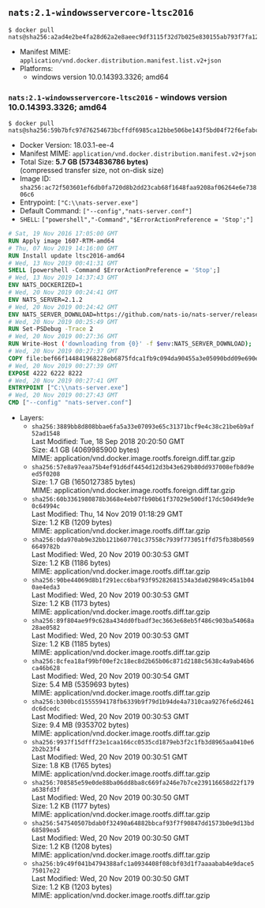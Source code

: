 ## `nats:2.1-windowsservercore-ltsc2016`

```console
$ docker pull nats@sha256:a2ad4e2be4fa28d62a2e8aeec9df3115f32d7b025e830155ab793f7fa12dc919
```

-	Manifest MIME: `application/vnd.docker.distribution.manifest.list.v2+json`
-	Platforms:
	-	windows version 10.0.14393.3326; amd64

### `nats:2.1-windowsservercore-ltsc2016` - windows version 10.0.14393.3326; amd64

```console
$ docker pull nats@sha256:59b7bfc97d76254673bcffdf6985ca12bbe506be143f5bd04f72f6efabc44770
```

-	Docker Version: 18.03.1-ee-4
-	Manifest MIME: `application/vnd.docker.distribution.manifest.v2+json`
-	Total Size: **5.7 GB (5734836786 bytes)**  
	(compressed transfer size, not on-disk size)
-	Image ID: `sha256:ac72f503601ef6db0fa720d8b2dd23cab68f1648faa9208af06264e6e73806c6`
-	Entrypoint: `["C:\\nats-server.exe"]`
-	Default Command: `["--config","nats-server.conf"]`
-	`SHELL`: `["powershell","-Command","$ErrorActionPreference = 'Stop';"]`

```dockerfile
# Sat, 19 Nov 2016 17:05:00 GMT
RUN Apply image 1607-RTM-amd64
# Thu, 07 Nov 2019 14:16:00 GMT
RUN Install update ltsc2016-amd64
# Wed, 13 Nov 2019 00:41:31 GMT
SHELL [powershell -Command $ErrorActionPreference = 'Stop';]
# Wed, 13 Nov 2019 14:37:43 GMT
ENV NATS_DOCKERIZED=1
# Wed, 20 Nov 2019 00:24:41 GMT
ENV NATS_SERVER=2.1.2
# Wed, 20 Nov 2019 00:24:42 GMT
ENV NATS_SERVER_DOWNLOAD=https://github.com/nats-io/nats-server/releases/download/v2.1.2/nats-server-v2.1.2-windows-amd64.zip
# Wed, 20 Nov 2019 00:25:49 GMT
RUN Set-PSDebug -Trace 2
# Wed, 20 Nov 2019 00:27:36 GMT
RUN Write-Host ('downloading from {0}' -f $env:NATS_SERVER_DOWNLOAD); 	[Net.ServicePointManager]::SecurityProtocol = [Net.SecurityProtocolType]::Tls12; 	Invoke-WebRequest -Uri $env:NATS_SERVER_DOWNLOAD -OutFile nats.zip; 		Write-Host 'extracting nats.zip'; 	Expand-Archive -Path 'nats.zip' -DestinationPath .; 		Write-Host 'copying binary'; 	Copy-Item nats-server-v*/nats-server.exe -Destination C:\\nats-server.exe; 		Write-Host 'cleaning up'; 	Remove-Item -Force nats.zip; 	Remove-Item -Recurse -Force nats-server-v*
# Wed, 20 Nov 2019 00:27:37 GMT
COPY file:bef66f144841968228eb6875fdca1fb9c094da90455a3e05090bdd09e690e7ea in C:\nats-server.conf 
# Wed, 20 Nov 2019 00:27:39 GMT
EXPOSE 4222 6222 8222
# Wed, 20 Nov 2019 00:27:41 GMT
ENTRYPOINT ["C:\\nats-server.exe"]
# Wed, 20 Nov 2019 00:27:43 GMT
CMD ["--config" "nats-server.conf"]
```

-	Layers:
	-	`sha256:3889bb8d808bbae6fa5a33e07093e65c31371bcf9e4c38c21be6b9af52ad1548`  
		Last Modified: Tue, 18 Sep 2018 20:20:50 GMT  
		Size: 4.1 GB (4069985900 bytes)  
		MIME: application/vnd.docker.image.rootfs.foreign.diff.tar.gzip
	-	`sha256:57e8a97eaa75b4ef91d6df4454d12d3b43e629b80dd937008efb8d9eed5f0208`  
		Size: 1.7 GB (1650127385 bytes)  
		MIME: application/vnd.docker.image.rootfs.foreign.diff.tar.gzip
	-	`sha256:60b3361980878b3668e4eb07fb90b61f37029e500df17dc50d49de9e0c64994c`  
		Last Modified: Thu, 14 Nov 2019 01:18:29 GMT  
		Size: 1.2 KB (1209 bytes)  
		MIME: application/vnd.docker.image.rootfs.diff.tar.gzip
	-	`sha256:0da970ab9e32bb121b607701c37558c7939f773051ffd75fb38b05696649782b`  
		Last Modified: Wed, 20 Nov 2019 00:30:53 GMT  
		Size: 1.2 KB (1186 bytes)  
		MIME: application/vnd.docker.image.rootfs.diff.tar.gzip
	-	`sha256:90be44069d8b1f291ecc6baf93f95282681534a3da029849c45a1b040ae4eda3`  
		Last Modified: Wed, 20 Nov 2019 00:30:53 GMT  
		Size: 1.2 KB (1173 bytes)  
		MIME: application/vnd.docker.image.rootfs.diff.tar.gzip
	-	`sha256:89f804ae9f9c628a434dd0fbadf3ec3663e68eb5f486c903ba54068a28ae0582`  
		Last Modified: Wed, 20 Nov 2019 00:30:53 GMT  
		Size: 1.2 KB (1185 bytes)  
		MIME: application/vnd.docker.image.rootfs.diff.tar.gzip
	-	`sha256:8cfea18af99bf00ef2c18ec8d2b65b06c871d2188c5638c4a9ab46b6ca46b628`  
		Last Modified: Wed, 20 Nov 2019 00:30:54 GMT  
		Size: 5.4 MB (5359693 bytes)  
		MIME: application/vnd.docker.image.rootfs.diff.tar.gzip
	-	`sha256:b300bcd1555594178fb6339b9f79d1b94de4a7310caa9276fe6d2461dc6dcedc`  
		Last Modified: Wed, 20 Nov 2019 00:30:53 GMT  
		Size: 9.4 MB (9353702 bytes)  
		MIME: application/vnd.docker.image.rootfs.diff.tar.gzip
	-	`sha256:9937f15dfff23e1caa166cc0535cd1879eb3f2c1fb3d8965aa0410e62b2b23f4`  
		Last Modified: Wed, 20 Nov 2019 00:30:51 GMT  
		Size: 1.8 KB (1765 bytes)  
		MIME: application/vnd.docker.image.rootfs.diff.tar.gzip
	-	`sha256:708585e59e0de88ba06dd8ba8c669fa246e7b7ce239116658d22f179a638fd3f`  
		Last Modified: Wed, 20 Nov 2019 00:30:50 GMT  
		Size: 1.2 KB (1177 bytes)  
		MIME: application/vnd.docker.image.rootfs.diff.tar.gzip
	-	`sha256:547540507bdab0f32490a64882bbcaf93f7f90847dd1573b0e9d13bd68589ea5`  
		Last Modified: Wed, 20 Nov 2019 00:30:50 GMT  
		Size: 1.2 KB (1208 bytes)  
		MIME: application/vnd.docker.image.rootfs.diff.tar.gzip
	-	`sha256:b9c49f041b4794388afc1a0934408f08cbf03d1f7aaaabab4e9dace575017e22`  
		Last Modified: Wed, 20 Nov 2019 00:30:50 GMT  
		Size: 1.2 KB (1203 bytes)  
		MIME: application/vnd.docker.image.rootfs.diff.tar.gzip

